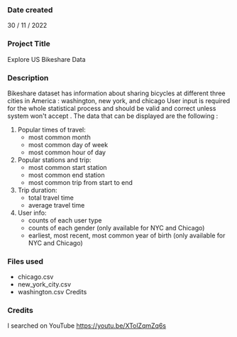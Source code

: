 
### Date created
30 / 11 / 2022

### Project Title
Explore US Bikeshare Data 

### Description
Bikeshare dataset has information about sharing bicycles at different three cities in America : washington, new york, and chicago
User input is required for the whole statistical process and should be valid and correct unless system won't accept . The data that can be displayed are the following :
1. Popular times of travel:
    * most common month
    * most common day of week
    * most common hour of day
2. Popular stations and trip:
    * most common start station
    * most common end station
    * most common trip from start to end
3. Trip duration:
    * total travel time
    * average travel time
4. User info:
    * counts of each user type
    * counts of each gender (only available for NYC and Chicago)
    * earliest, most recent, most common year of birth (only available for NYC and Chicago)

### Files used
* chicago.csv
* new_york_city.csv
* washington.csv  Credits  

### Credits
I searched on YouTube
https://youtu.be/XTolZqmZq6s
